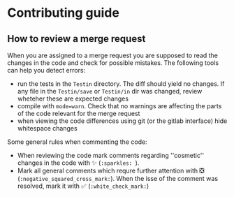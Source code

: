 Contributing guide
==================

## How to review a merge request

When you are assigned to a merge request you are supposed to read the changes in the code and check for possible mistakes. The following tools can help you detect errors:
* run the tests in the `Testin` directory. The diff should yield no changes. If any file in the `Testin/save` or `Testin/in` dir was changed, review wheteher these are expected changes
* compile with `mode=warn`. Check that no warnings are affecting the parts of the code relevant for the merge request
* when viewing the code differences using git (or the gitlab interface) hide whitespace changes 

Some general rules when commenting the code:
* When reviewing the code mark comments regarding ''cosmetic'' changes in the code with :sparkles: (`:sparkles: `).
* Mark all general comments which requre further attention with :negative_squared_cross_mark: (`:negative_squared_cross_mark:`). When the isse of the comment was resolved, mark it with :white_check_mark: (`:white_check_mark:`)
